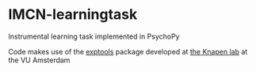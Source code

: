 # IMCN-learningtask
Instrumental learning task implemented in PsychoPy

Code makes use of the [exptools](https://github.com/VU-Cog-Sci/exptools) package developed at [the Knapen lab](https://github.com/VU-Cog-Sci) at the VU Amsterdam